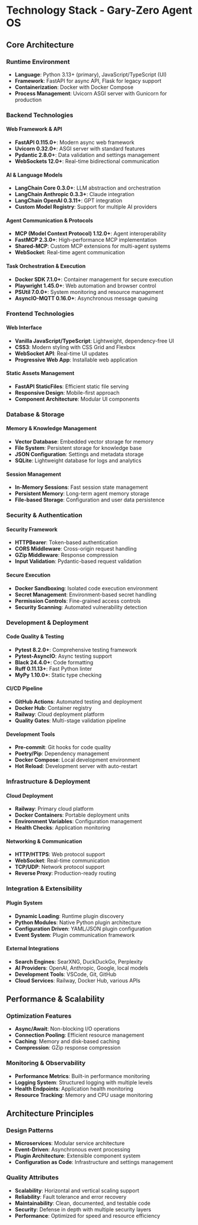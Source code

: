 # Technology Stack - Gary-Zero Agent OS

## Core Architecture

### Runtime Environment
- **Language**: Python 3.13+ (primary), JavaScript/TypeScript (UI)
- **Framework**: FastAPI for async API, Flask for legacy support
- **Containerization**: Docker with Docker Compose
- **Process Management**: Uvicorn ASGI server with Gunicorn for production

### Backend Technologies

#### Web Framework & API
- **FastAPI 0.115.0+**: Modern async web framework
- **Uvicorn 0.32.0+**: ASGI server with standard features
- **Pydantic 2.8.0+**: Data validation and settings management
- **WebSockets 12.0+**: Real-time bidirectional communication

#### AI & Language Models
- **LangChain Core 0.3.0+**: LLM abstraction and orchestration
- **LangChain Anthropic 0.3.3+**: Claude integration
- **LangChain OpenAI 0.3.11+**: GPT integration
- **Custom Model Registry**: Support for multiple AI providers

#### Agent Communication & Protocols
- **MCP (Model Context Protocol) 1.12.0+**: Agent interoperability
- **FastMCP 2.3.0+**: High-performance MCP implementation
- **Shared-MCP**: Custom MCP extensions for multi-agent systems
- **WebSocket**: Real-time agent communication

#### Task Orchestration & Execution
- **Docker SDK 7.1.0+**: Container management for secure execution
- **Playwright 1.45.0+**: Web automation and browser control
- **PSUtil 7.0.0+**: System monitoring and resource management
- **AsyncIO-MQTT 0.16.0+**: Asynchronous message queuing

### Frontend Technologies

#### Web Interface
- **Vanilla JavaScript/TypeScript**: Lightweight, dependency-free UI
- **CSS3**: Modern styling with CSS Grid and Flexbox
- **WebSocket API**: Real-time UI updates
- **Progressive Web App**: Installable web application

#### Static Assets Management
- **FastAPI StaticFiles**: Efficient static file serving
- **Responsive Design**: Mobile-first approach
- **Component Architecture**: Modular UI components

### Database & Storage

#### Memory & Knowledge Management
- **Vector Database**: Embedded vector storage for memory
- **File System**: Persistent storage for knowledge base
- **JSON Configuration**: Settings and metadata storage
- **SQLite**: Lightweight database for logs and analytics

#### Session Management
- **In-Memory Sessions**: Fast session state management
- **Persistent Memory**: Long-term agent memory storage
- **File-based Storage**: Configuration and user data persistence

### Security & Authentication

#### Security Framework
- **HTTPBearer**: Token-based authentication
- **CORS Middleware**: Cross-origin request handling
- **GZip Middleware**: Response compression
- **Input Validation**: Pydantic-based request validation

#### Secure Execution
- **Docker Sandboxing**: Isolated code execution environment
- **Secret Management**: Environment-based secret handling
- **Permission Controls**: Fine-grained access controls
- **Security Scanning**: Automated vulnerability detection

### Development & Deployment

#### Code Quality & Testing
- **Pytest 8.2.0+**: Comprehensive testing framework
- **Pytest-AsyncIO**: Async testing support
- **Black 24.4.0+**: Code formatting
- **Ruff 0.11.13+**: Fast Python linter
- **MyPy 1.10.0+**: Static type checking

#### CI/CD Pipeline
- **GitHub Actions**: Automated testing and deployment
- **Docker Hub**: Container registry
- **Railway**: Cloud deployment platform
- **Quality Gates**: Multi-stage validation pipeline

#### Development Tools
- **Pre-commit**: Git hooks for code quality
- **Poetry/Pip**: Dependency management
- **Docker Compose**: Local development environment
- **Hot Reload**: Development server with auto-restart

### Infrastructure & Deployment

#### Cloud Deployment
- **Railway**: Primary cloud platform
- **Docker Containers**: Portable deployment units
- **Environment Variables**: Configuration management
- **Health Checks**: Application monitoring

#### Networking & Communication
- **HTTP/HTTPS**: Web protocol support
- **WebSocket**: Real-time communication
- **TCP/UDP**: Network protocol support
- **Reverse Proxy**: Production-ready routing

### Integration & Extensibility

#### Plugin System
- **Dynamic Loading**: Runtime plugin discovery
- **Python Modules**: Native Python plugin architecture
- **Configuration Driven**: YAML/JSON plugin configuration
- **Event System**: Plugin communication framework

#### External Integrations
- **Search Engines**: SearXNG, DuckDuckGo, Perplexity
- **AI Providers**: OpenAI, Anthropic, Google, local models
- **Development Tools**: VSCode, Git, GitHub
- **Cloud Services**: Railway, Docker Hub, various APIs

## Performance & Scalability

### Optimization Features
- **Async/Await**: Non-blocking I/O operations
- **Connection Pooling**: Efficient resource management
- **Caching**: Memory and disk-based caching
- **Compression**: GZip response compression

### Monitoring & Observability
- **Performance Metrics**: Built-in performance monitoring
- **Logging System**: Structured logging with multiple levels
- **Health Endpoints**: Application health monitoring
- **Resource Tracking**: Memory and CPU usage monitoring

## Architecture Principles

### Design Patterns
- **Microservices**: Modular service architecture
- **Event-Driven**: Asynchronous event processing
- **Plugin Architecture**: Extensible component system
- **Configuration as Code**: Infrastructure and settings management

### Quality Attributes
- **Scalability**: Horizontal and vertical scaling support
- **Reliability**: Fault tolerance and error recovery
- **Maintainability**: Clean, documented, and testable code
- **Security**: Defense in depth with multiple security layers
- **Performance**: Optimized for speed and resource efficiency
